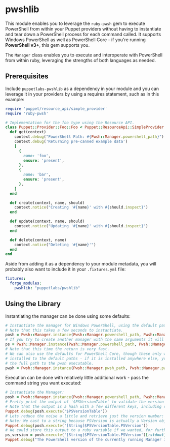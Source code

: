 # pwshlib

This module enables you to leverage the `ruby-pwsh` gem to execute PowerShell from within your Puppet providers without having to instantiate and tear down a PowerShell process for each command called.
It supports Windows PowerShell as well as PowerShell Core - if you're running **PowerShell v3+**, this gem supports you.

The `Manager` class enables you to execute and interoperate with PowerShell from within ruby, leveraging the strengths of both languages as needed.

## Prerequisites

Include `puppetlabs-pwshlib` as a dependency in your module and you can leverage it in your providers by using a requires statement, such as in this example:

```ruby
require 'puppet/resource_api/simple_provider'
require 'ruby-pwsh'

# Implementation for the foo type using the Resource API.
class Puppet::Provider::Foo::Foo < Puppet::ResourceApi::SimpleProvider
  def get(context)
    context.debug("PowerShell Path: #{Pwsh::Manager.powershell_path}")
    context.debug('Returning pre-canned example data')
    [
      {
        name: 'foo',
        ensure: 'present',
      },
      {
        name: 'bar',
        ensure: 'present',
      },
    ]
  end

  def create(context, name, should)
    context.notice("Creating '#{name}' with #{should.inspect}")
  end

  def update(context, name, should)
    context.notice("Updating '#{name}' with #{should.inspect}")
  end

  def delete(context, name)
    context.notice("Deleting '#{name}'")
  end
end
```

Aside from adding it as a dependency to your module metadata, you will probably also want to include it in your `.fixtures.yml` file:

```yaml
fixtures:
  forge_modules:
    pwshlib: "puppetlabs/pwshlib"
```

## Using the Library

Instantiating the manager can be done using some defaults:

```ruby
# Instantiate the manager for Windows PowerShell, using the default path and arguments
# Note that this takes a few seconds to instantiate.
posh = Pwsh::Manager.instance(Pwsh::Manager.powershell_path, Pwsh::Manager.powershell_args)
# If you try to create another manager with the same arguments it will reuse the existing one.
ps = Pwsh::Manager.instance(Pwsh::Manager.powershell_path, Pwsh::Manager.powershell_args)
# Note that this time the return is very fast.
# We can also use the defaults for PowerShell Core, though these only work if PowerShell is
# installed to the default paths - if it is installed anywhere else, you'll need to specify
# the full path to the pwsh executable.
pwsh = Pwsh::Manager.instance(Pwsh::Manager.pwsh_path, Pwsh::Manager.pwsh_args)
```

Execution can be done with relatively little additional work - pass the command string you want executed:

```ruby
# Instantiate the Manager:
posh = Pwsh::Manager.instance(Pwsh::Manager.powershell_path, Pwsh::Manager.powershell_args)
# Pretty print the output of `$PSVersionTable` to validate the version of PowerShell running
# Note that the output is a hash with a few different keys, including stdout.
Puppet.debug(posh.execute('$PSVersionTable'))
# Lets reduce the noise a little and retrieve just the version number:
# Note: We cast to a string because PSVersion is actually a Version object.
Puppet.debug(posh.execute('[String]$PSVersionTable.PSVersion'))
# We could store this output to a ruby variable if we wanted, for further use:
ps_version = posh.execute('[String]$PSVersionTable.PSVersion')[:stdout].strip
Puppet.debug("The PowerShell version of the currently running Manager is #{ps_version}")
```
